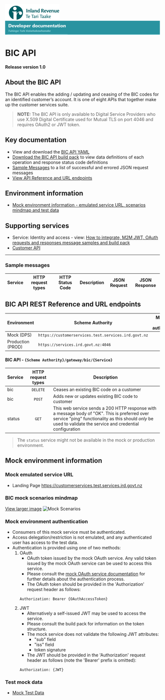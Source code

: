
![IRD logo](../../Images/IRlogo.gif)</br>
![Software Dev](../../Images/SoftwareDev.png)

# BIC API 

#### Release version 1.0

## About the BIC API 

The BIC API enables the adding / updating and ceasing of the BIC codes for an identified customer’s account. It is one of eight APIs that together make up the customer services suite.

>**NOTE:** The BIC API is only available to Digital Service Providers who use X.509 Digital Certificate used for Mutual TLS on port 4046 and requires OAuth2 or JWT token.

## Key documentation
* View and download the [BIC API YAML](BIC%2014-19-2021.yaml)
* [Download the BIC API build pack](Build%20pack%20-%20BIC%20API.pdf) to view data definitions of each operation and response status code definitions
* [Sample Messages](#Sample-Messages) to a list of successful and errored JSON request messages 
* [View API Reference and URL endpoints](#BIC-API-REST-Reference)	

## Environment information
* [Mock environment information - emulated service URL, scenarios mindmap and test data](#mock-environment-information)

## Supporting services
* Service: Identity and access - view: [How to integrate, M2M JWT, OAuth requests and responses message samples and build pack](https://github.com/InlandRevenue/Gateway_Services-Access/tree/master/Identity%20and%20Access)
* [Customer API](../Customer%20API)
---

<a name="Sample-Messages"></a>
### Sample messages

| Service | HTTP request types | HTTP Status Code| Description | JSON Request | JSON Response | 
| -- | -- | :--: | -- | -- | -- | 


<a name="BIC-API-REST-Reference"></a>
## BIC API REST Reference and URL endpoints

| Environment | Scheme Authority | Mutual TLS (mTLS) authentication |
| --- | --- | :---: |
| Mock (DPS)| `https://customerservices.test.services.ird.govt.nz`| no |
| Production (PROD) | `https://services.ird.govt.nz:4046`| yes |

#### BIC API - `{Scheme Authority}/gateway/bic/{Service}`
| Service | HTTP request types | Description | 
| -- | :--: | -- | 
| bic |  `DELETE` | Ceases an existing BIC code on a customer |
| bic |  `POST` | Adds new or updates existing BIC code to customer  |
| status | `GET` | This web service sends a 200 HTTP response with a message body of "OK". This is preferred over service "ping" functionality as this should *only* be used to validate the service and credential configuration | 

> The `status` service might not be available in the mock or production environment.

<a name="mock-environment-information"></a>
## Mock environment information

### Mock emulated service URL
* Landing Page https://customerservices.test.services.ird.govt.nz

### BIC mock scenarios mindmap

[View larger image](../images/BIC%20API%20Mock%20Service.png)
![Mock Scenarios](../images/BIC%20API%20Mock%20Service.png)

### Mock environment authentication
   * Consumers of this mock service must be authenticated.
   * Access delegation/restriction is not emulated, and any authenticated user has access to the test data.
   * Authentication is provided using one of two methods:
     1. OAuth
        * OAuth token issued by the mock OAuth service. Any valid token issued by the mock OAuth service can be used to access this service.
        * Please consult the [mock OAuth service documentation](https://mock-oauth.ird.digitalpartner.services/) for further details about the authentication process.
        * The OAuth token should be provided in the 'Authorization' request header as follows:
        ```
        Authorization: Bearer {OAuthAccessToken}
        ```
     2. JWT
        * Alternatively a self-issued JWT may be used to access the service.
        * Please consult the build pack for information on the token structure.
        * The mock service does not validate the following JWT attributes:
            * "sub" field
            * "iss" field
            * token signature
        * The JWT should be provided in the 'Authorization' request header as follows (note the 'Bearer' prefix is omitted):
        ```
        Authorization: {JWT}
        ```
		
### Test mock data
* [Mock Test Data](../Test%20Details/) 		
		





